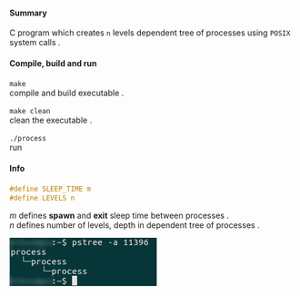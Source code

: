 #### Summary

C program which creates ```n``` levels dependent tree of processes using ```POSIX``` system calls .

#### Compile, build and run

```make```  
compile and build executable .

```make clean```    
clean the executable .

```./process```  
run

#### Info  
```c
#define SLEEP_TIME m
#define LEVELS n
```

*m* defines **spawn** and **exit** sleep time between processes .  
*n* defines number of levels, depth in dependent tree of processes .

![pstree output](pstree.png)
